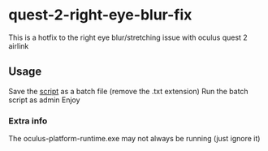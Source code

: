 # quest-2-right-eye-blur-fix
This is a hotfix to the right eye blur/stretching issue with oculus quest 2 airlink

## Usage
Save the [script](https://raw.githubusercontent.com/Duchy12/quest-2-right-eye-blur-fix/main/FixBlur.bat) as a batch file (remove the .txt extension)
Run the batch script as admin
Enjoy

### Extra info
The oculus-platform-runtime.exe may not always be running (just ignore it)
